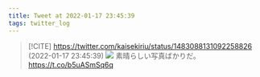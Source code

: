 ```yaml
---
title: Tweet at 2022-01-17 23:45:39
tags: twitter_log
---
```


> [!CITE] https://twitter.com/kaisekiriu/status/1483088131092258826 (2022-01-17 23:45:39)
> ![](https://twitter.com/kaisekiriu/status/1483088131092258826)
> 素晴らしい写真ばかりだ。
> https://t.co/b5uASmSq6q
